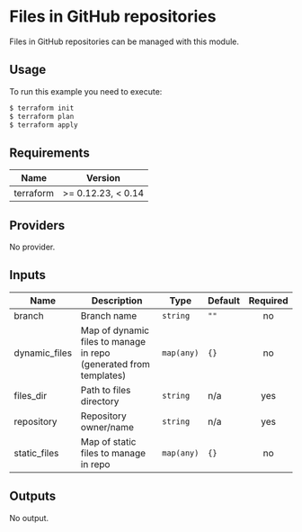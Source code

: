 # Files in GitHub repositories

Files in GitHub repositories can be managed with this module.

## Usage

To run this example you need to execute:

```bash
$ terraform init
$ terraform plan
$ terraform apply
```

<!-- BEGINNING OF PRE-COMMIT-TERRAFORM DOCS HOOK -->
## Requirements

| Name | Version |
|------|---------|
| terraform | >= 0.12.23, < 0.14 |

## Providers

No provider.

## Inputs

| Name | Description | Type | Default | Required |
|------|-------------|------|---------|:--------:|
| branch | Branch name | `string` | `""` | no |
| dynamic\_files | Map of dynamic files to manage in repo (generated from templates) | `map(any)` | `{}` | no |
| files\_dir | Path to files directory | `string` | n/a | yes |
| repository | Repository owner/name | `string` | n/a | yes |
| static\_files | Map of static files to manage in repo | `map(any)` | `{}` | no |

## Outputs

No output.

<!-- END OF PRE-COMMIT-TERRAFORM DOCS HOOK -->
